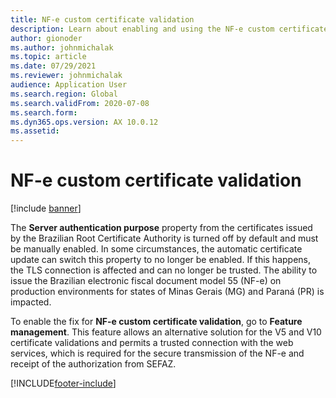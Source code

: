 ```yaml
---
title: NF-e custom certificate validation
description: Learn about enabling and using the NF-e custom certificate. The automatic certificate update can switch this property to no longer be enabled.
author: gionoder
ms.author: johnmichalak
ms.topic: article
ms.date: 07/29/2021
ms.reviewer: johnmichalak
audience: Application User
ms.search.region: Global
ms.search.validFrom: 2020-07-08
ms.search.form: 
ms.dyn365.ops.version: AX 10.0.12
ms.assetid: 
---
```


# NF-e custom certificate validation

[!include [banner](../../includes/banner.md)]

The **Server authentication purpose** property from the certificates issued by the Brazilian Root Certificate Authority is turned off by default and must be manually enabled. In some circumstances, the automatic certificate update can switch this property to no longer be enabled. If this happens, the TLS connection is affected and can no longer be trusted. The ability to issue the Brazilian electronic fiscal document model 55 (NF-e) on production environments for states of Minas Gerais (MG) and Paraná (PR) is impacted.

To enable the fix for **NF-e custom certificate validation**, go to **Feature management**. This feature allows an alternative solution for the V5 and V10 certificate validations and permits a trusted connection with the web services, which is required for the secure transmission of the NF-e and receipt of the authorization from SEFAZ.

[!INCLUDE[footer-include](../../../includes/footer-banner.md)]
